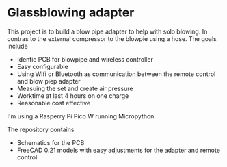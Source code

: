 # Glassblowing adapter

This project is to build a blow pipe adapter to help with solo blowing. In contras to the external compressor to the blowpie using a hose. 
The goals include
* Identic PCB for blowpipe and wireless controller
* Easy configurable
* Using Wifi or Bluetooth as communication between the remote control and blow piep adapter
* Measuing the set and create air pressure
* Worktime at last 4 hours on one charge
* Reasonable cost effective

I'm using a Rasperry Pi Pico W running Micropython.

The repository contains
* Schematics for the PCB
* FreeCAD 0.21 models with easy adjustments for the adapter and remote control

